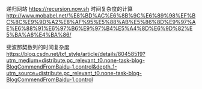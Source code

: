 递归网站
https://recursion.now.sh
时间复杂度的计算
http://www.mobabel.net/%E8%BD%AC%E6%8B%9C%E6%89%98%EF%BC%8C%E9%9D%A2%E8%AF%95%E5%88%AB%E5%86%8D%E9%97%AE%E6%88%91%E6%97%B6%E9%97%B4%E5%A4%8D%E6%9D%82%E5%BA%A6%E4%BA%86/ 

斐波那契数列的时间复杂度
https://blog.csdn.net/lxf_style/article/details/80458519?utm_medium=distribute.pc_relevant_t0.none-task-blog-BlogCommendFromBaidu-1.control&depth_1-utm_source=distribute.pc_relevant_t0.none-task-blog-BlogCommendFromBaidu-1.control